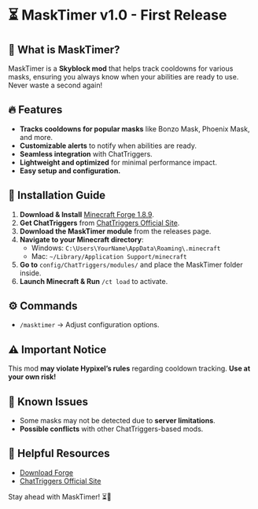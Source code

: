 # ⏳ MaskTimer v1.0 - First Release

## 📝 What is MaskTimer?
MaskTimer is a **Skyblock mod** that helps track cooldowns for various masks, ensuring you always know when your abilities are ready to use. Never waste a second again!

## 🔥 Features
- **Tracks cooldowns for popular masks** like Bonzo Mask, Phoenix Mask, and more.
- **Customizable alerts** to notify when abilities are ready.
- **Seamless integration** with ChatTriggers.
- **Lightweight and optimized** for minimal performance impact.
- **Easy setup and configuration.**

## 🔧 Installation Guide
1. **Download & Install** [Minecraft Forge 1.8.9](https://files.minecraftforge.net/net/minecraftforge/forge/).
2. **Get ChatTriggers** from [ChatTriggers Official Site](https://www.chattriggers.com/).
3. **Download the MaskTimer module** from the releases page.
4. **Navigate to your Minecraft directory**:
   - Windows: `C:\Users\YourName\AppData\Roaming\.minecraft`
   - Mac: `~/Library/Application Support/minecraft`
5. **Go to** `config/ChatTriggers/modules/` and place the MaskTimer folder inside.
6. **Launch Minecraft & Run** `/ct load` to activate.

## ⚙️ Commands
- `/masktimer` → Adjust configuration options.

## ⚠️ Important Notice
This mod **may violate Hypixel’s rules** regarding cooldown tracking. **Use at your own risk!**

## 🐛 Known Issues
- Some masks may not be detected due to **server limitations**.
- **Possible conflicts** with other ChatTriggers-based mods.

## 🔗 Helpful Resources
- [Download Forge](https://files.minecraftforge.net/net/minecraftforge/forge/)
- [ChatTriggers Official Site](https://www.chattriggers.com/)

Stay ahead with MaskTimer! ⏳🚀

